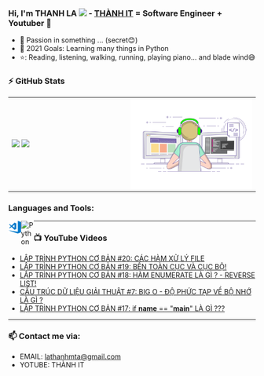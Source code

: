 ### Hi, I'm THANH LA <img src="https://media.giphy.com/media/hvRJCLFzcasrR4ia7z/giphy.gif" width="25px"> -  [THÀNH IT][website] = Software Engineer + Youtuber 🌻  


- 🔭 Passion in something ... (secret😊)
- 💪 2021 Goals: Learning many things in Python
- ⭐: Reading, listening, walking, running, playing piano... and blade wind😅

### :zap: GitHub Stats

<table>
<tr>
  <td width="48%">
    <img src="https://github-readme-stats.vercel.app/api?username=ThanhLa1802&show_icons=true&hide=contribs,issues&hide_border=true" />
    <img src="https://github-readme-stats.vercel.app/api/top-langs/?username=ThanhLa1802&layout=compact&show_icons=true&hide_border=true" />
  </td>
  <td width="52%"><img alt="gif" align="right" src=".github/assets/coding-freak.gif"/></td>
</tr>
<table>

### Languages and Tools:
<img align="left" alt="Visual Studio Code" width="26px" src="https://raw.githubusercontent.com/github/explore/80688e429a7d4ef2fca1e82350fe8e3517d3494d/topics/visual-studio-code/visual-studio-code.png" />
<img align="left" alt="Python" width="26px" src="https://upload.wikimedia.org/wikipedia/commons/thumb/0/0a/Python.svg/1200px-Python.svg.png" /> 

---

### 📺 YouTube Videos

<!-- YOUTUBE:START -->
- [LẬP TRÌNH PYTHON CƠ BẢN #20: CÁC HÀM XỬ LÝ FILE](https://www.youtube.com/watch?v=bRaCZ6MhX0A)
- [LẬP TRÌNH PYTHON CƠ BẢN #19: BẾN TOÀN CỤC VÀ CỤC BỘ!](https://www.youtube.com/watch?v=n6U8BnKbnt0)
- [LẬP TRÌNH PYTHON CƠ BẢN #18: HÀM ENUMERATE LÀ GÌ ? - REVERSE LIST!](https://www.youtube.com/watch?v=dwI2PWmCpso)
- [CẤU TRÚC DỮ LIỆU GIẢI THUẬT #7: BIG O - ĐỘ PHỨC TẠP VỀ BỘ NHỚ LÀ GÌ ?](https://www.youtube.com/watch?v=P6jKYhg2lQo)
- [LẬP TRÌNH PYTHON CƠ BẢN #17: if __name__ == "__main__"  LÀ GÌ ???](https://www.youtube.com/watch?v=EnObg5WbwKk)
<!-- YOUTUBE:END -->

---

### 📫 Contact me via:
- EMAIL: lathanhmta@gmail.com
- YOTUBE: THÀNH IT

[website]: https://www.youtube.com/channel/UC9L5_YMFz8JfBeQtUic8-3A
